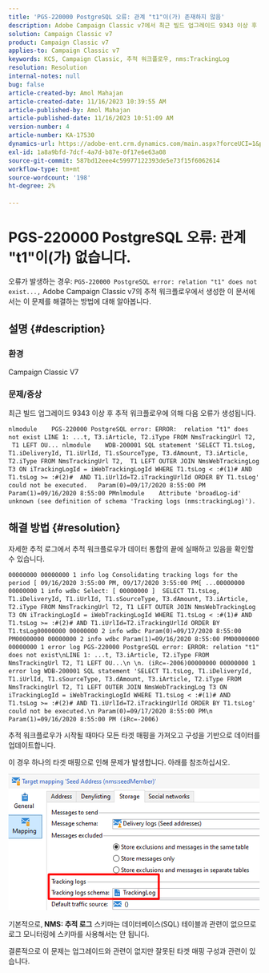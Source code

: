 ```yaml
---
title: 'PGS-220000 PostgreSQL 오류: 관계 "t1"이(가) 존재하지 않음'
description: Adobe Campaign Classic v7에서 최근 빌드 업그레이드 9343 이상 후 추적 워크플로우에서 발생하는 오류를 해결하는 방법에 대해 알아봅니다.
solution: Campaign Classic v7
product: Campaign Classic v7
applies-to: Campaign Classic v7
keywords: KCS, Campaign Classic, 추적 워크플로우, nms:TrackingLog
resolution: Resolution
internal-notes: null
bug: false
article-created-by: Amol Mahajan
article-created-date: 11/16/2023 10:39:55 AM
article-published-by: Amol Mahajan
article-published-date: 11/16/2023 10:51:09 AM
version-number: 4
article-number: KA-17530
dynamics-url: https://adobe-ent.crm.dynamics.com/main.aspx?forceUCI=1&pagetype=entityrecord&etn=knowledgearticle&id=65d80679-6c84-ee11-8179-6045bd0065b6
exl-id: 1a8a9bfd-7dcf-4a7d-b87e-0f17e6e63a08
source-git-commit: 587bd12eee4c59977122393de5e73f15f6062614
workflow-type: tm+mt
source-wordcount: '198'
ht-degree: 2%

---
```


# PGS-220000 PostgreSQL 오류: 관계 &quot;t1&quot;이(가) 없습니다.


오류가 발생하는 경우: `PGS-220000 PostgreSQL error: relation "t1" does not exist...,` Adobe Campaign Classic v7의 추적 워크플로우에서 생성한 이 문서에서는 이 문제를 해결하는 방법에 대해 알아봅니다.

## 설명 {#description}


### <b>환경</b>

Campaign Classic V7



### <b>문제/증상</b>

최근 빌드 업그레이드 9343 이상 후 추적 워크플로우에 의해 다음 오류가 생성됩니다.




```
nlmodule    PGS-220000 PostgreSQL error: ERROR:  relation "t1" does not exist LINE 1: ...t, T3.iArticle, T2.iType FROM NmsTrackingUrl T2,  T1 LEFT OU... nlmodule    WDB-200001 SQL statement 'SELECT T1.tsLog, T1.iDeliveryId, T1.iUrlId, T1.sSourceType, T3.dAmount, T3.iArticle, T2.iType FROM NmsTrackingUrl T2,  T1 LEFT OUTER JOIN NmsWebTrackingLog T3 ON iTrackingLogId = iWebTrackingLogId WHERE T1.tsLog < :#(1)# AND T1.tsLog >= :#(2)#  AND T1.iUrlId=T2.iTrackingUrlId ORDER BY T1.tsLog' could not be executed.   Param(0)=09/17/2020 8:55:00 PM   Param(1)=09/16/2020 8:55:00 PMnlmodule    Attribute 'broadLog-id' unknown (see definition of schema 'Tracking logs (nms:trackingLog)').
```





## 해결 방법 {#resolution}


자세한 추적 로그에서 추적 워크플로우가 데이터 통합의 끝에 실패하고 있음을 확인할 수 있습니다.




```
00000000 00000000 1 info log Consolidating tracking logs for the period [ 09/16/2020 3:55:00 PM, 09/17/2020 3:55:00 PM[ ...00000000 00000000 1 info wdbc Select: [ 00000000 ]  SELECT T1.tsLog, T1.iDeliveryId, T1.iUrlId, T1.sSourceType, T3.dAmount, T3.iArticle, T2.iType FROM NmsTrackingUrl T2, T1 LEFT OUTER JOIN NmsWebTrackingLog T3 ON iTrackingLogId = iWebTrackingLogId WHERE T1.tsLog < :#(1)# AND T1.tsLog >= :#(2)# AND T1.iUrlId=T2.iTrackingUrlId ORDER BY T1.tsLog00000000 00000000 2 info wdbc Param(0)=09/17/2020 8:55:00 PM00000000 00000000 2 info wdbc Param(1)=09/16/2020 8:55:00 PM00000000 00000000 1 error log PGS-220000 PostgreSQL error: ERROR: relation "t1" does not exist\nLINE 1: ...t, T3.iArticle, T2.iType FROM NmsTrackingUrl T2, T1 LEFT OU...\n \n. (iRc=-2006)00000000 00000000 1 error log WDB-200001 SQL statement 'SELECT T1.tsLog, T1.iDeliveryId, T1.iUrlId, T1.sSourceType, T3.dAmount, T3.iArticle, T2.iType FROM NmsTrackingUrl T2, T1 LEFT OUTER JOIN NmsWebTrackingLog T3 ON iTrackingLogId = iWebTrackingLogId WHERE T1.tsLog < :#(1)# AND T1.tsLog >= :#(2)# AND T1.iUrlId=T2.iTrackingUrlId ORDER BY T1.tsLog' could not be executed.\n Param(0)=09/17/2020 8:55:00 PM\n Param(1)=09/16/2020 8:55:00 PM (iRc=-2006)
```




추적 워크플로우가 시작될 때마다 모든 타겟 매핑을 가져오고 구성을 기반으로 데이터를 업데이트합니다.

이 경우 하나의 타겟 매핑으로 인해 문제가 발생합니다. 아래를 참조하십시오.

![](assets/a06a8deb-6536-ec11-b6e6-000d3a348885.png)

기본적으로,<b> NMS: 추적 로그</b> 스키마는 데이터베이스(SQL) 테이블과 관련이 없으므로 로그 모니터링에 스키마를 사용해서는 안 됩니다.

결론적으로 이 문제는 업그레이드와 관련이 없지만 잘못된 타겟 매핑 구성과 관련이 있습니다.
